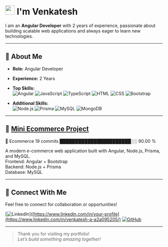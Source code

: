 # </a><img src="https://media.giphy.com/media/WUlplcMpOCEmTGBtBW/giphy.gif" width="30">  I'm Venkatesh

I am an **Angular Developer** with 2 years of experience, passionate about building scalable web applications and always eager to learn new technologies.

---

## 🚀 About Me

- **Role:** Angular Developer  
- **Experience:** 2 Years  
- **Top Skills:**  
  ![Angular](https://img.shields.io/badge/Angular-DD0031?style=for-the-badge&logo=angular&logoColor=white)
  ![JavaScript](https://img.shields.io/badge/JavaScript-F7DF1E?style=for-the-badge&logo=javascript&logoColor=black)
  ![TypeScript](https://img.shields.io/badge/TypeScript-007ACC?style=for-the-badge&logo=typescript&logoColor=white)
  ![HTML](https://img.shields.io/badge/HTML5-E34F26?style=for-the-badge&logo=html5&logoColor=white)
  ![CSS](https://img.shields.io/badge/CSS3-1572B6?style=for-the-badge&logo=css3&logoColor=white)
  ![Bootstrap](https://img.shields.io/badge/Bootstrap-7952B3?style=for-the-badge&logo=bootstrap&logoColor=white)

- **Additional Skills:**  
  ![Node.js](https://img.shields.io/badge/Node.js-339933?style=for-the-badge&logo=nodedotjs&logoColor=white)
  ![Prisma](https://img.shields.io/badge/Prisma-2D3748?style=for-the-badge&logo=prisma&logoColor=white)
  ![MySQL](https://img.shields.io/badge/MySQL-4479A1?style=for-the-badge&logo=mysql&logoColor=white)
  ![MongoDB](https://img.shields.io/badge/MongoDB-47A248?style=for-the-badge&logo=mongodb&logoColor=white)

---

## 🛒 [Mini Ecommerce Project](https://github.com/venkatesh-ak/mini-ecommerce)
🛒 Ecommerce             19 commits        ███████████████████████░░   90.00 %

A modern e-commerce web application built with Angular, Node.js, Prisma, and MySQL.  
Frontend: Angular + Bootstrap  
Backend: Node.js + Prisma  
Database: MySQL  

---

## 🌟 Connect With Me

Feel free to connect for collaboration or opportunities!

[![LinkedIn](https://img.shields.io/badge/LinkedIn-blue?style=flat-square&logo=linkedin)]([https://www.linkedin.com/in/your-profile](https://www.linkedin.com/in/venkatesh-a-a2a095205/)
[![GitHub](https://img.shields.io/badge/GitHub-black?style=flat-square&logo=github)](https://github.com/venkatesh-ak)

---

> Thank you for visiting my portfolio!  
> _Let’s build something amazing together!_

